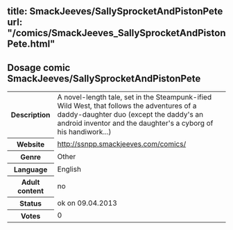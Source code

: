 title: SmackJeeves/SallySprocketAndPistonPete
url: "/comics/SmackJeeves_SallySprocketAndPistonPete.html"
---
Dosage comic SmackJeeves/SallySprocketAndPistonPete
-----------------------------------------

<table class="comicinfo">
<tr>
<th>Description</th><td>A novel-length tale, set in the Steampunk-ified Wild West, that follows the adventures of a daddy-daughter duo (except the daddy's an android inventor and the daughter's a cyborg of his handiwork...)</td>
</tr>
<tr>
<th>Website</th><td><a href="http://ssnpp.smackjeeves.com/comics/">http://ssnpp.smackjeeves.com/comics/</a></td>
</tr>
<tr>
<th>Genre</th><td>Other</td>
</tr>
<tr>
<th>Language</th><td>English</td>
</tr>
<tr>
<th>Adult content</th><td>no</td>
</tr>
<tr>
<th>Status</th><td>ok on 09.04.2013</td>
</tr>
<tr>
<th>Votes</th><td>0</div></td>
</tr>
</table>
